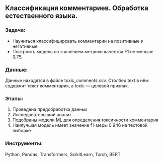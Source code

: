 ## Классификация комментариев. Обработка естественного языка.
### Задача:
 - Научиться классифицировать комментарии на позитивные и негативные.
 - Построить модель со значением метрики качества F1 не меньше 0.75.
 ### Данные:
 Данные находятся в файле toxic_comments.csv. Столбец text в нём содержит текст комментария, а toxic — целевой признак.
 ### Этапы:
 1. Проведена предобработка данных
 2. Исследовательский анализ.
 3. Подобраны модели ML для определения токсичности комментария
 4. Наилучшая модель имеет значение f1-меры 0.946 на тестовой выборке
### Инструменты:
Python, Pandas, Transformers, ScikitLearn, Torch, BERT

